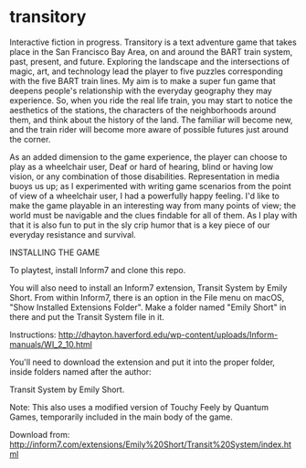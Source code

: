 # transitory
Interactive fiction in progress. Transitory is a text adventure game that 
takes place in the San Francisco Bay Area, on and around the BART train system,
past, present, and future. Exploring the landscape and the intersections of 
magic, art, and technology lead the player to five puzzles corresponding with 
the five BART train lines. My aim is to make a super fun game that deepens
people's relationship with the everyday geography they may experience. So,
when you ride the real life train, you may start to notice the aesthetics
of the stations, the characters of the neighborhoods around them, and think 
about the history of the land. The familiar will become new, and the train
rider will become more aware of possible futures just around the corner.

As an added dimension to the game experience, the player can choose to play as
a wheelchair user, Deaf or hard of hearing, blind or having low vision, or any 
combination of those disabilities. Representation in media buoys us up; as I 
experimented with writing game scenarios from the point of view of a wheelchair
user, I had a powerfully happy feeling. I'd like to make the game playable in 
an interesting way from many points of view; the world must be navigable and 
the clues findable for all of them. As I play with that it is also fun to put 
in the sly crip humor that is a key piece of our everyday resistance and 
survival. 

INSTALLING THE GAME

To playtest, install Inform7 and clone this repo.

You will also need to install an Inform7 extension, Transit System by Emily
Short. From within Inform7, there is an option in the File menu on macOS,
"Show Installed Extensions Folder". Make a folder named "Emily Short" in there
and put the Transit System file in it. 

Instructions: http://dhayton.haverford.edu/wp-content/uploads/Inform-manuals/WI_2_10.html

You'll need to download the extension and put it into the proper folder, 
inside folders named after the author:

Transit System by Emily Short.

Note: This also uses a modified version of Touchy Feely by Quantum Games, temporarily included in the main body of the game.


Download from: 
http://inform7.com/extensions/Emily%20Short/Transit%20System/index.html
